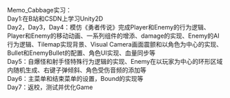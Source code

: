 Memo_Cabbage实习：        
Day1:在B站和CSDN上学习Unity2D        
Day2，Day3，Day4：模仿《勇者传说》完成Player和Enemy的行为逻辑、Player和Enemy的移动动画、一系列组件的增添、damage的实现、Enemy的AI行为逻辑、Tilemap实现背景、Visual Camera画面震颤和以角色为中心的实现、Bullet和EnemyBullet的配置、角色UI实现、血量同步等        
Day5：自爆怪和射手怪特殊行为逻辑的实现、Enemy在以玩家为中心的环形区域内随机生成、右键子弹倾斜、角色受伤音频的添加等        
Day6：主菜单和结束菜单的设置，Bound的实现等        
Day7：返校，测试并优化Game
